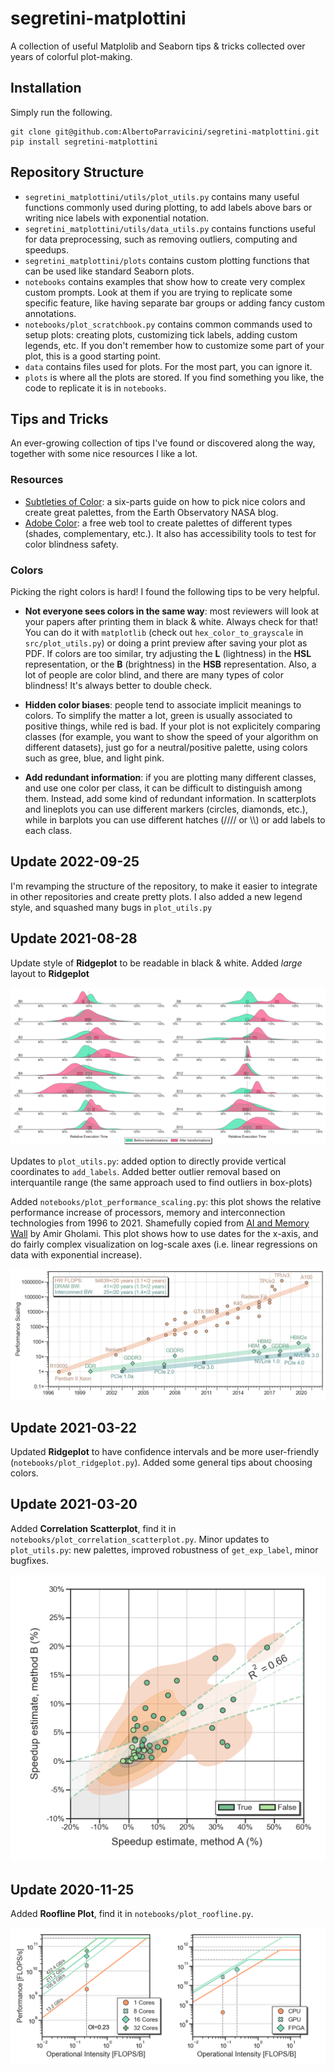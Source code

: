 # segretini-matplottini
A collection of useful Matplolib and Seaborn tips &amp; tricks collected over years of colorful plot-making.

## Installation

Simply run the following.
```
git clone git@github.com:AlbertoParravicini/segretini-matplottini.git
pip install segretini-matplottini
```

## Repository Structure

* `segretini_matplottini/utils/plot_utils.py` contains many useful functions commonly used during plotting, to add labels above bars or writing nice labels with exponential notation.
* `segretini_matplottini/utils/data_utils.py` contains functions useful for data preprocessing, such as removing outliers, computing and speedups.
* `segretini_matplottini/plots` contains custom plotting functions that can be used like standard Seaborn plots.
* `notebooks` contains examples that show how to create very complex custom prompts. Look at them if you are trying to replicate some specific feature, like having separate bar groups or adding fancy custom annotations.
* `notebooks/plot_scratchbook.py` contains common commands used to setup plots: creating plots, customizing tick labels, adding custom legends, etc. If you don't remember how to customize some part of your plot, this is a good starting point.
* `data` contains files used for plots. For the most part, you can ignore it.
* `plots` is where all the plots are stored. If you find something you like, the code to replicate it is in `notebooks`.

## Tips and Tricks

An ever-growing collection of tips I've found or discovered along the way, together with some nice resources I like a lot.

### Resources

* [Subtleties of Color](https://earthobservatory.nasa.gov/blogs/elegantfigures/2013/08/05/subtleties-of-color-part-1-of-6/): a six-parts guide on how to pick nice colors and create great palettes, from the Earth Observatory NASA blog.
* [Adobe Color](https://color.adobe.com/create/color-wheel): a free web tool to create palettes of different types (shades, complementary, etc.). It also has accessibility tools to test for color blindness safety.

### Colors

Picking the right colors is hard! I found the following tips to be very helpful.

* **Not everyone sees colors in the same way**: most reviewers will look at your papers after printing them in black & white. Always check for that! You can do it with `matplotlib` (check out `hex_color_to_grayscale` in `src/plot_utils.py`) or doing a print preview after saving your plot as PDF.
If colors are too similar, try adjusting the **L** (lightness) in the **HSL** representation, or the **B** (brightness) in the **HSB** representation. 
Also, a lot of people are color blind, and there are many types of color blindness! It's always better to double check.

* **Hidden color biases**: people tend to associate implicit meanings to colors. To simplify the matter a lot, green is usually associated to positive things, while red is bad. 
If your plot is not explicitely comparing classes (for example, you want to show the speed of your algorithm on different datasets), just go for a neutral/positive palette, using colors such as gree, blue, and light pink.

* **Add redundant information**: if you are plotting many different classes, and use one color per class, it can be difficult to distinguish among them. Instead, add some kind of redundant information.
In scatterplots and lineplots you can use different markers (circles, diamonds, etc.), while in barplots you can use different hatches (//// or \\\\) or add labels to each class.

## Update 2022-09-25

I'm revamping the structure of the repository, to make it easier to integrate in other repositories and create pretty plots. I also added a new legend style, and squashed many bugs in `plot_utils.py`

## Update 2021-08-28

Update style of **Ridgeplot** to be readable in black & white. Added *large* layout to **Ridgeplot**

![Ridgeplot Example](https://github.com/AlbertoParravicini/segretini-matplottini/blob/master/plots/2022-09-25/ridgeplot_large.png)

Updates to `plot_utils.py`: added option to directly provide vertical coordinates to `add_labels`. Added better outlier removal based on interquantile range (the same approach used to find outliers in box-plots)

Added `notebooks/plot_performance_scaling.py`: this plot shows the relative performance increase of processors, memory and interconnection technologies from 1996 to 2021. 
Shamefully copied from [AI and Memory Wall](https://medium.com/riselab/ai-and-memory-wall-2cb4265cb0b8) by Amir Gholami.
This plot shows how to use dates for the x-axis, and do fairly complex visualization on log-scale axes (i.e. linear regressions on data with exponential increase).

![Performance Scaling](https://github.com/AlbertoParravicini/segretini-matplottini/blob/master/plots/2022-09-25/performance_scaling.png)

## Update 2021-03-22

Updated **Ridgeplot** to have confidence intervals and be more user-friendly (`notebooks/plot_ridgeplot.py`). Added some general tips about choosing colors.

<!-- ![Ridgeplot Example](https://github.com/AlbertoParravicini/segretini-matplottini/blob/master/plots/2022-09-25/ridgeplot.png) -->

## Update 2021-03-20

Added **Correlation Scatterplot**, find it in `notebooks/plot_correlation_scatterplot.py`.
Minor updates to `plot_utils.py`: new palettes, improved robustness of `get_exp_label`, minor bugfixes.

![Correlation Example](https://github.com/AlbertoParravicini/segretini-matplottini/blob/master/plots/2022-09-25/correlation_scatterplot.png)

## Update 2020-11-25

Added **Roofline Plot**, find it in `notebooks/plot_roofline.py`.

![Roofline Example](https://github.com/AlbertoParravicini/segretini-matplottini/blob/master/plots/2022-09-25/roofline_double.png)

